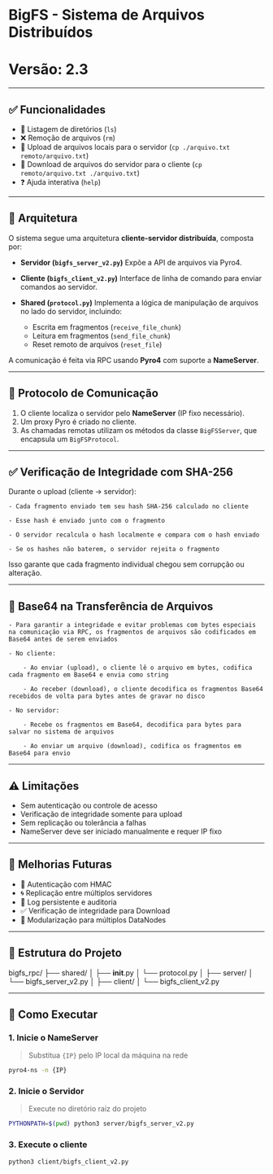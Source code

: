 # BigFS - Sistema de Arquivos Distribuídos  
# Versão: 2.3

---

## ✅ Funcionalidades

- 📂 Listagem de diretórios (`ls`)
- ❌ Remoção de arquivos (`rm`)
- 🔼 Upload de arquivos locais para o servidor (`cp ./arquivo.txt remoto/arquivo.txt`)
- 🔽 Download de arquivos do servidor para o cliente (`cp remoto/arquivo.txt ./arquivo.txt`)
- ❓ Ajuda interativa (`help`)

---

## 🧱 Arquitetura

O sistema segue uma arquitetura **cliente-servidor distribuída**, composta por:

- **Servidor (`bigfs_server_v2.py`)**
  Expõe a API de arquivos via Pyro4.
 
- **Cliente (`bigfs_client_v2.py`)** 
  Interface de linha de comando para enviar comandos ao servidor.

- **Shared (`protocol.py`)** 
  Implementa a lógica de manipulação de arquivos no lado do servidor, incluindo:
  - Escrita em fragmentos (`receive_file_chunk`)
  - Leitura em fragmentos (`send_file_chunk`)
  - Reset remoto de arquivos (`reset_file`)

A comunicação é feita via RPC usando **Pyro4** com suporte a **NameServer**.

---

## 🔌 Protocolo de Comunicação

1. O cliente localiza o servidor pelo **NameServer** (IP fixo necessário).
2. Um proxy Pyro é criado no cliente.
3. As chamadas remotas utilizam os métodos da classe `BigFSServer`, que encapsula um `BigFSProtocol`.

---

## ✅ Verificação de Integridade com SHA-256

Durante o upload (cliente → servidor):

    - Cada fragmento enviado tem seu hash SHA-256 calculado no cliente

    - Esse hash é enviado junto com o fragmento

    - O servidor recalcula o hash localmente e compara com o hash enviado

    - Se os hashes não baterem, o servidor rejeita o fragmento

Isso garante que cada fragmento individual chegou sem corrupção ou alteração.

---

## 🧬 Base64 na Transferência de Arquivos

    - Para garantir a integridade e evitar problemas com bytes especiais na comunicação via RPC, os fragmentos de arquivos são codificados em Base64 antes de serem enviados

    - No cliente:

        - Ao enviar (upload), o cliente lê o arquivo em bytes, codifica cada fragmento em Base64 e envia como string

        - Ao receber (download), o cliente decodifica os fragmentos Base64 recebidos de volta para bytes antes de gravar no disco

    - No servidor:

        - Recebe os fragmentos em Base64, decodifica para bytes para salvar no sistema de arquivos

        - Ao enviar um arquivo (download), codifica os fragmentos em Base64 para envio

---

## ⚠️ Limitações

- Sem autenticação ou controle de acesso
- Verificação de integridade somente para upload
- Sem replicação ou tolerância a falhas
- NameServer deve ser iniciado manualmente e requer IP fixo

---

## 🚀 Melhorias Futuras

- 🔐 Autenticação com HMAC
- 🌀 Replicação entre múltiplos servidores
- 📜 Log persistente e auditoria
- ✅ Verificação de integridade para Download
- 🧩 Modularização para múltiplos DataNodes

---

## 📁 Estrutura do Projeto

bigfs_rpc/
├── shared/
│ ├── __init__.py
│ └── protocol.py 
│
├── server/
│ └── bigfs_server_v2.py 
│
├── client/
│ └── bigfs_client_v2.py 

---

## 🧪 Como Executar

### 1. Inicie o NameServer

> Substitua `{IP}` pelo IP local da máquina na rede

```bash
pyro4-ns -n {IP}
```

### 2. Inicie o Servidor

> Execute no diretório raiz do projeto

```bash
PYTHONPATH=$(pwd) python3 server/bigfs_server_v2.py
```

### 3. Execute o cliente

```bash
python3 client/bigfs_client_v2.py
```
